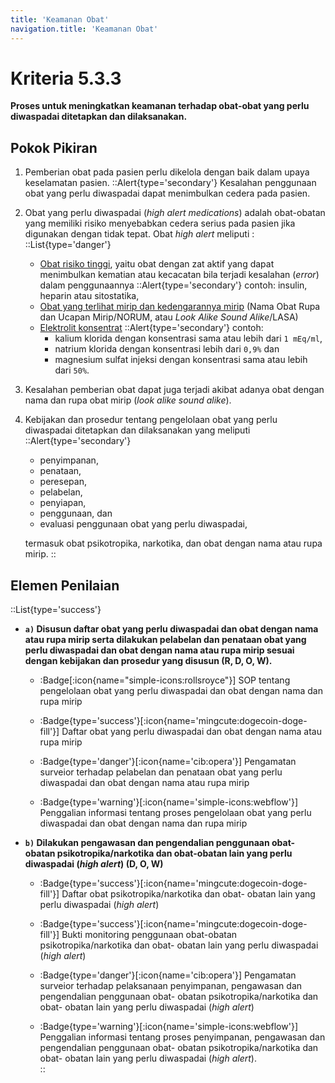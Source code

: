 ```yaml
---
title: 'Keamanan Obat'
navigation.title: 'Keamanan Obat'
---
```


# Kriteria 5.3.3 
**Proses untuk meningkatkan keamanan terhadap obat-obat yang perlu diwaspadai ditetapkan dan dilaksanakan.** 

## Pokok Pikiran 

1. Pemberian obat pada pasien perlu dikelola dengan baik dalam upaya keselamatan pasien. 
   ::Alert{type='secondary'}
   Kesalahan penggunaan obat yang perlu diwaspadai dapat menimbulkan cedera pada pasien. 
2. Obat yang perlu diwaspadai (*high alert medications*) adalah obat-obatan yang memiliki risiko menyebabkan cedera serius pada pasien jika digunakan dengan tidak tepat. Obat *high alert* meliputi :
    ::List{type='danger'}
    - [Obat risiko tinggi](), yaitu obat dengan zat aktif yang dapat menimbulkan kematian atau kecacatan bila terjadi kesalahan (*error*) dalam penggunaannya 
      ::Alert{type='secondary'}
      contoh: insulin, heparin atau sitostatika, 
    - [Obat yang terlihat mirip dan kedengarannya mirip]() (Nama Obat Rupa dan Ucapan Mirip/NORUM, atau *Look Alike Sound Alike*/LASA) 
    - [Elektrolit konsentrat]() 
      ::Alert{type='secondary'}
      contoh: 
      - kalium klorida dengan konsentrasi sama atau lebih dari ``1 mEq/ml``, 
      - natrium klorida dengan konsentrasi lebih dari ``0,9%`` dan 
      - magnesium sulfat injeksi dengan konsentrasi sama atau lebih dari ``50%``. 

3. Kesalahan pemberian obat dapat juga terjadi akibat adanya obat dengan nama dan rupa obat mirip (*look  alike sound alike*). 
4. Kebijakan dan prosedur tentang pengelolaan obat yang perlu diwaspadai ditetapkan dan dilaksanakan yang meliputi 
    ::Alert{type='secondary'}
      - penyimpanan, 
      - penataan, 
      - peresepan, 
      - pelabelan, 
      - penyiapan, 
      - penggunaan, dan 
      - evaluasi penggunaan obat yang  perlu diwaspadai, 
      
      termasuk obat psikotropika, narkotika, dan obat dengan nama atau rupa mirip. 
    ::
## Elemen Penilaian 

::List{type='success'}
- **``a)`` Disusun daftar obat yang perlu diwaspadai dan obat dengan nama atau rupa mirip serta dilakukan pelabelan dan penataan obat yang perlu diwaspadai dan obat dengan nama atau rupa mirip sesuai dengan kebijakan dan prosedur yang disusun (R, D, O, W).**

  - :Badge[:icon{name="simple-icons:rollsroyce"}] SOP tentang pengelolaan obat yang perlu diwaspadai dan obat dengan nama dan rupa mirip
  - :Badge{type='success'}[:icon{name='mingcute:dogecoin-doge-fill'}] Daftar obat yang perlu diwaspadai dan obat dengan nama atau rupa mirip
  - :Badge{type='danger'}[:icon{name='cib:opera'}] Pengamatan surveior terhadap pelabelan dan penataan obat yang perlu diwaspadai dan obat dengan nama atau rupa mirip

  - :Badge{type='warning'}[:icon{name='simple-icons:webflow'}] Penggalian informasi tentang proses pengelolaan obat yang perlu diwaspadai dan obat dengan nama dan rupa mirip 

- **``b)`` Dilakukan pengawasan dan pengendalian penggunaan obat- obatan psikotropika/narkotika dan obat-obatan lain yang perlu diwaspadai (*high alert*) (D, O, W)**

  - :Badge{type='success'}[:icon{name='mingcute:dogecoin-doge-fill'}] Daftar obat psikotropika/narkotika dan obat- obatan lain yang perlu diwaspadai (*high alert*) 
  - :Badge{type='success'}[:icon{name='mingcute:dogecoin-doge-fill'}] Bukti monitoring penggunaan obat-obatan psikotropika/narkotika dan obat- obatan lain yang perlu diwaspadai (*high alert*)

  - :Badge{type='danger'}[:icon{name='cib:opera'}] Pengamatan surveior terhadap pelaksanaan penyimpanan, pengawasan dan pengendalian penggunaan obat- obatan psikotropika/narkotika dan obat- obatan lain yang perlu diwaspadai (*high alert*)

  - :Badge{type='warning'}[:icon{name='simple-icons:webflow'}] Penggalian informasi tentang proses penyimpanan, pengawasan dan pengendalian penggunaan obat- obatan psikotropika/narkotika dan obat- obatan lain yang perlu diwaspadai (*high alert*).  
::